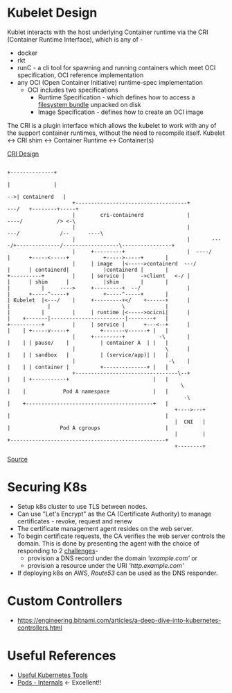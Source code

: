 # Kubelet Design
Kublet interacts with the host underlying Container runtime via the CRI (Container Runtime Interface), which is any of -
* docker
* rkt
* runC - a cli tool for spawning and running containers which meet OCI specification, OCI reference implementation
* any OCI (Open Container Initiative) runtime-spec implementation
  * OCI includes two specifications
    * Runtime Specification - which defines how to access a [filesystem bundle](https://github.com/opencontainers/runtime-spec/blob/master/bundle.md) unpacked on disk
    * Image Specification - defines how to create an OCI image

The CRI is a plugin interface which allows the kubelet to work with any of the support container runtimes, without the need to recompile itself.
Kubelet <-> CRI shim <-> Container Runtime <-> Container(s)

[CRI Design](https://kubernetes.io/blog/2016/12/container-runtime-interface-cri-in-kubernetes/)

```
                                                                                       +--------------+                    
                                                                                       |              |                    
                                                                                    -->| containerd   |                    
                     +------------------------------------+                     ---/   +--------+-----+                    
                     |        cri-containerd              |                ----/           /> <-\                          
                     |                                    |            ---/             /--      ----\                     
                     |                                    |       ----/+--------------/------------------\----------------+
                     |     +---------+                    |  ----/     |      +-----<-----+           +----->-----+       |
                     |     | image   |<----->containerd  ---/          |      | containerd|           |containerd |       |
+----------+         |     | service |     ->client   <-/ |            |      | shim      |           |shim       |       |
|          |     ---->     +---------+  --/               |            |      +-----^-----+           +-----^-----+       |
| Kubelet  |<---/    |     +---------+</    +------+      |            |            |                       \             |
|          |         |     | runtime |<----->ocicni|      |            |    +-------|------------------------|--------+   |
+----------+         |     | service |      +---<--+      |            |    | +-----v-----+          +-------v------+ |   |
                     |     +---------+           -\       |            |    | | pause/    |          | container A  | |   |
                     |                             \      |            |    | | sandbox   |          | (service/app)| |   |
                     |                              -\    |            |    | | container |          +--------------+ |   |
                     +---------------------------------\--+            |    | +-----------+                           |   |
                                                        \              |    |            Pod A namespace              |   |
                                                         -\            |    +-----------------------------------------+   |
                                                      +---->---+       |                                                  |
                                                      |  CNI   |       |                Pod A cgroups                     |
                                                      |        |       +--------------------------------------------------+
                                                      +--------+                                                           
```
[Source](https://kubernetes.io/blog/2017/11/containerd-container-runtime-options-kubernetes/)

# Securing K8s

* Setup k8s cluster to use TLS between nodes.
* Can use "Let's Encrypt" as the CA (Certificate Authority) to manage certificates - revoke, request and renew 
* The certificate management agent resides on the web server.
* To begin certificate requests, the CA verifies the web server controls the domain. This is done by presenting the agent with the choice of responding to 2 [challenges](https://letsencrypt.org/how-it-works/)-
  * provision a DNS record under the domain *'example.com'* or
  * provision a resource under the URI *'http.example.com'*
* If deploying k8s on AWS, *Route53* can be used as the DNS responder.

# Custom Controllers
* https://engineering.bitnami.com/articles/a-deep-dive-into-kubernetes-controllers.html

# Useful References

* [Useful Kubernetes Tools](https://caylent.com/50-useful-kubernetes-tools/)
* [Pods - Internals](https://www.ianlewis.org/en/what-are-kubernetes-pods-anyway) <- Excellent!!
